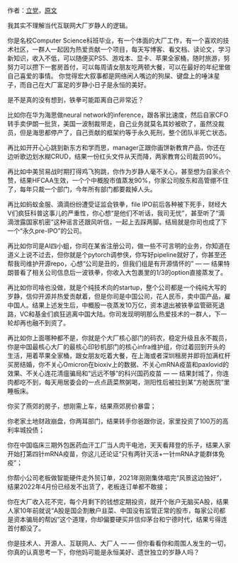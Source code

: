 作者：[立党](https://twitter.com/lidangzzz)，[原文](https://lidang.medium.com/%E5%BD%93%E4%BB%A3%E4%BA%92%E8%81%94%E7%BD%91%E5%A4%A7%E5%8E%82%E7%9A%84-%E5%B2%81%E9%9D%99%E4%BA%BA-53e29e326562)

我其实不理解当代互联网大厂岁静人的逻辑。

你是名校Computer Science科班毕业，有一个体面的大厂工作，有一个喜欢的技术社区，一群人一起因为热爱贡献一个项目，每天写博客、看文档、读论文，学习新知识，收入不低，可以随便买PS5、游戏本、显卡、苹果全家桶，随时旅游，努努力可以攒下一套房首付，可以每周请女朋友吃两顿大餐，可以在最好的年纪里做自己喜爱的事情。
你觉得宏大叙事都是网络闲人嘴边的狗屎、键盘上的唾沫星子，而自己在大厂富足的岁静小日子是永恒的美好。

是不是真的没有想到，铁拳可能距离自己非常近？

比如你在华为海思做neural network的inference，跟各家比速度，然后自家CFO转手卖伊朗一批货，美国一波制裁带走，自己业务就莫名其妙被砍了，虽然没裁员，但是海思都停产了，自己贡献的框架约等于永久死刑，整个团队半死亡状态。

再比如开开心心跳到新东方和学而思，manager正跟你画饼新教育产品，你还在边听歌边划水糊CRUD，结果一份红头文件从天而降，两家教育公司裁员90%。

再比如中美贸易战时期打得鸡飞狗跳，你作为岁静人毫不关心，甚至想为自家点个赞，结果HFCAA生效，一个个中概股市值蒸发90%，你家公司股东和高管绷不住了，每年只裁一个部门，今年所有部门都要裁掉人头。

再比如蚂蚁金服、滴滴纷纷遭受证监会铁拳，file IPO前后各种被下死手，财经大V们疯狂科普这事儿的严重性，你心想“是他们不听话，我司无忧”，甚至听了“滴滴泄露国家机密”这种谣言还跟风听信，一起上去踩两脚。结局就是你司也成了下一个“永久pre-IPO”的公司。

再比如你司是AI四小蛆，你司在某省注册公司，做一些不可言明的业务，你知道在道义上说不过去，但你就是个pytorch调参侠，你写好pipeline就好了，你甚至还帮我司维护开源repo，心想“公司是丑的，但我们组是有开源情怀的” — — 结果特朗普看了相关公司信息后一波铁拳，你收入大包裹里的1/3的option直接蒸发了。

再比如你司啥也没做，就是个纯技术向的startup，整个公司都是一个纯纯大写的岁静，信仰开源并热爱贡献着，但是你司是中国公司，花人民币，卖中国产品，雇中国人。结果上述发生后，中概股一夜蒸发10万亿，资本退出被铁拳监管砸死退路，VC和基金们疯狂逃离中国大陆。你司发现明明那么热爱技术的一群人，下一轮却再也融不到资了。

再比如你上面哪种都不是，你就是个大厂核心部门的码农，稳定升级且永不裁员，你是中国最核心大厂的最核心印钞机部门的核心infra维护组，你过着回到开头的生活，用着苹果全家桶，跟女朋友吃着大餐，在上海或者深圳租房并即将加满杠杆买房结婚，你不关心Omicron在bioxiv上的数据、不关心mRNA疫苗和paxlovid的效果、不关心连花清瘟骗局和“远远不够”的科兴国药疫苗 — — 结果封城了，你连肉都吃不到，每天用居委会的一点点蔬菜熬粥喝，测阳性后被拉到某“方舱医院”里睡板床。

你买了燕郊的房子，想刚需上车，结果燕郊房价暴雷；

你老家土地财政崩盘，你两耳部门，结果转手你爸跟你说，家里投资了100万的高利率城投债；

你在中国临床三期外包医药血汗工厂当人肉干电池，天天看拜登的乐子，结果人家开始打第四针mRNA疫苗，你这儿还论证“只有两针灭活+一针mRNA才能群体免疫”；

你帮小公司老板做智能硬件走外贸订单，2021年刚刚集体唱完“风景这边独好”，结果2022年4月份已经发不出货了，老板连订单都不敢接；

你在大厂收入花不完，每个月剩下的钱想定期投资，就开个账户无脑买A股，结果人家10年前就说“A股是国企割散户韭菜、中国没有监管正常的股市，每家公司都是资本骗局的帮凶”这个道理，你却偏要硬买并信仰茅台和宁德时代，结果亏得连首付都没了。

你是技术人、开源人、互联网人、大厂人 — — 但你看看你和周围人发生的一切，你真的认真思考一下，你他妈可能是永恒美好、遗世独立的岁静人吗？
